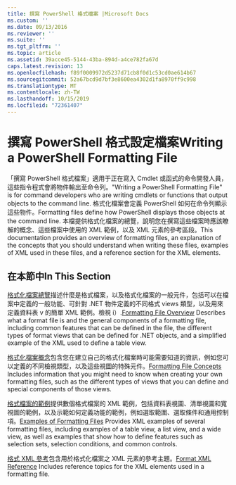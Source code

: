 ```yaml
---
title: 撰寫 PowerShell 格式檔案 |Microsoft Docs
ms.custom: ''
ms.date: 09/13/2016
ms.reviewer: ''
ms.suite: ''
ms.tgt_pltfrm: ''
ms.topic: article
ms.assetid: 39acce45-5144-43ba-894d-a4ce782fa67d
caps.latest.revision: 13
ms.openlocfilehash: f89f0009972d5237d71cb8f0d1c53cd0ae614b67
ms.sourcegitcommit: 52a67bcd9d7bf3e8600ea4302d1fa8970ff9c998
ms.translationtype: MT
ms.contentlocale: zh-TW
ms.lasthandoff: 10/15/2019
ms.locfileid: "72361407"
---
```

# <a name="writing-a-powershell-formatting-file"></a><span data-ttu-id="ebb4e-102">撰寫 PowerShell 格式設定檔案</span><span class="sxs-lookup"><span data-stu-id="ebb4e-102">Writing a PowerShell Formatting File</span></span>

<span data-ttu-id="ebb4e-103">「撰寫 PowerShell 格式檔案」適用于正在寫入 Cmdlet 或函式的命令開發人員，這些指令程式會將物件輸出至命令列。</span><span class="sxs-lookup"><span data-stu-id="ebb4e-103">"Writing a PowerShell Formatting File" is for command developers who are writing cmdlets or functions that output objects to the command line.</span></span> <span data-ttu-id="ebb4e-104">格式化檔案會定義 PowerShell 如何在命令列顯示這些物件。</span><span class="sxs-lookup"><span data-stu-id="ebb4e-104">Formatting files define how PowerShell displays those objects at the command line.</span></span> <span data-ttu-id="ebb4e-105">本檔提供格式化檔案的總覽，說明您在撰寫這些檔案時應該瞭解的概念、這些檔案中使用的 XML 範例，以及 XML 元素的參考區段。</span><span class="sxs-lookup"><span data-stu-id="ebb4e-105">This documentation provides an overview of formatting files, an explanation of the concepts that you should understand when writing these files, examples of XML used in these files, and a reference section for the XML elements.</span></span>

## <a name="in-this-section"></a><span data-ttu-id="ebb4e-106">在本節中</span><span class="sxs-lookup"><span data-stu-id="ebb4e-106">In This Section</span></span>

<span data-ttu-id="ebb4e-107">[格式化檔案總覽](./formatting-file-overview.md)描述什麼是格式檔案，以及格式化檔案的一般元件，包括可以在檔案中定義的一般功能、可針對 .NET 物件定義的不同格式 views 類型，以及用來定義資料表 v 的簡單 XML 範例。檢視 i）.</span><span class="sxs-lookup"><span data-stu-id="ebb4e-107">[Formatting File Overview](./formatting-file-overview.md) Describes what a format file is and the general components of a formatting file, including common features that can be defined in the file, the different types of format views that can be defined for .NET objects, and a simplified example of the XML used to define a table view.</span></span>

<span data-ttu-id="ebb4e-108">[格式化檔案概念](./formatting-file-concepts.md)包含您在建立自己的格式化檔案時可能需要知道的資訊，例如您可以定義的不同檢視類型，以及這些視圖的特殊元件。</span><span class="sxs-lookup"><span data-stu-id="ebb4e-108">[Formatting File Concepts](./formatting-file-concepts.md) Includes information that you might need to know when creating your own formatting files, such as the different types of views that you can define and special components of those views.</span></span>

<span data-ttu-id="ebb4e-109">[格式檔案的範例](./examples-of-formatting-files.md)提供數個格式檔案的 XML 範例，包括資料表視圖、清單視圖和寬視圖的範例，以及示範如何定義功能的範例，例如選取範圍、選取條件和通用控制項。</span><span class="sxs-lookup"><span data-stu-id="ebb4e-109">[Examples of Formatting Files](./examples-of-formatting-files.md) Provides XML examples of several formatting files, including examples of a table view, a list view, and a wide view, as well as examples that show how to define features such as selection sets, selection conditions, and common controls.</span></span>

<span data-ttu-id="ebb4e-110">[格式 XML 參考](./format-schema-xml-reference.md)包含用於格式化檔案之 XML 元素的參考主題。</span><span class="sxs-lookup"><span data-stu-id="ebb4e-110">[Format XML Reference](./format-schema-xml-reference.md) Includes reference topics for the XML elements used in a formatting file.</span></span>
